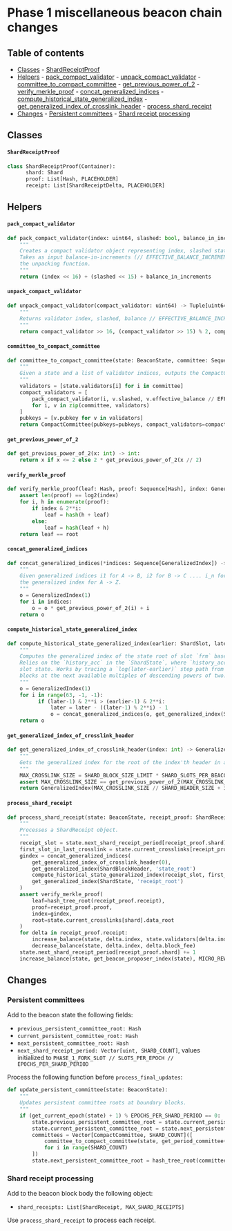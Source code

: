 # Phase 1 miscellaneous beacon chain changes

## Table of contents

<!-- TOC -->

- [Classes](#classes)
      - [ShardReceiptProof](#shardreceiptproof)
- [Helpers](#helpers)
      - [pack_compact_validator](#pack_compact_validator)
      - [unpack_compact_validator](#unpack_compact_validator)
      - [committee_to_compact_committee](#committee_to_compact_committee)
      - [get_previous_power_of_2](#get_previous_power_of_2)
      - [verify_merkle_proof](#verify_merkle_proof)
      - [concat_generalized_indices](#concat_generalized_indices)
      - [compute_historical_state_generalized_index](#compute_historical_state_generalized_index)
      - [get_generalized_index_of_crosslink_header](#get_generalized_index_of_crosslink_header)
      - [process_shard_receipt](#process_shard_receipt)
- [Changes](#changes)
      - [Persistent committees](#persistent-committees)
      - [Shard receipt processing](#shard-receipt-processing)

<!-- /TOC -->

## Classes

#### `ShardReceiptProof`

```python
class ShardReceiptProof(Container):
      shard: Shard
      proof: List[Hash, PLACEHOLDER]
      receipt: List[ShardReceiptDelta, PLACEHOLDER]
```

## Helpers

#### `pack_compact_validator`

```python
def pack_compact_validator(index: uint64, slashed: bool, balance_in_increments: uint64) -> uint64:
    """
    Creates a compact validator object representing index, slashed status, and compressed balance.
    Takes as input balance-in-increments (// EFFECTIVE_BALANCE_INCREMENT) to preserve symmetry with
    the unpacking function.
    """
    return (index << 16) + (slashed << 15) + balance_in_increments
```

#### `unpack_compact_validator`

```python
def unpack_compact_validator(compact_validator: uint64) -> Tuple[uint64, bool, uint64]:
    """
    Returns validator index, slashed, balance // EFFECTIVE_BALANCE_INCREMENT
    """
    return compact_validator >> 16, (compact_validator >> 15) % 2, compact_validator & (2**15 - 1)
```

#### `committee_to_compact_committee`

```python
def committee_to_compact_committee(state: BeaconState, committee: Sequence[ValidatorIndex]) -> CompactCommittee:
    """
    Given a state and a list of validator indices, outputs the CompactCommittee representing them.
    """
    validators = [state.validators[i] for i in committee]
    compact_validators = [
        pack_compact_validator(i, v.slashed, v.effective_balance // EFFECTIVE_BALANCE_INCREMENT)
        for i, v in zip(committee, validators)
    ]
    pubkeys = [v.pubkey for v in validators]
    return CompactCommittee(pubkeys=pubkeys, compact_validators=compact_validators)
```

#### `get_previous_power_of_2`

```python
def get_previous_power_of_2(x: int) -> int:
    return x if x <= 2 else 2 * get_previous_power_of_2(x // 2)
```

#### `verify_merkle_proof`

```python
def verify_merkle_proof(leaf: Hash, proof: Sequence[Hash], index: GeneralizedIndex, root: Hash) -> bool:
    assert len(proof) == log2(index)
    for i, h in enumerate(proof):
        if index & 2**i:
            leaf = hash(h + leaf)
        else:
            leaf = hash(leaf + h)
    return leaf == root
```

#### `concat_generalized_indices`

```python
def concat_generalized_indices(*indices: Sequence[GeneralizedIndex]) -> GeneralizedIndex:
    """
    Given generalized indices i1 for A -> B, i2 for B -> C .... i_n for Y -> Z, returns
    the generalized index for A -> Z.
    """
    o = GeneralizedIndex(1)
    for i in indices:
        o = o * get_previous_power_of_2(i) + i
    return o
```

#### `compute_historical_state_generalized_index`

```python
def compute_historical_state_generalized_index(earlier: ShardSlot, later: ShardSlot) -> GeneralizedIndex:
    """
    Computes the generalized index of the state root of slot `frm` based on the state root of slot `to`.
    Relies on the `history_acc` in the `ShardState`, where `history_acc[i]` maintains the most recent 2**i'th
    slot state. Works by tracing a `log(later-earlier)` step path from `later` to `earlier` through intermediate
    blocks at the next available multiples of descending powers of two.
    """
    o = GeneralizedIndex(1)
    for i in range(63, -1, -1):
          if (later-1) & 2**i > (earlier-1) & 2**i:
              later = later - ((later-1) % 2**i) - 1
              o = concat_generalized_indices(o, get_generalized_index(ShardState, 'history_acc', i))
    return o
```

#### `get_generalized_index_of_crosslink_header`

```python
def get_generalized_index_of_crosslink_header(index: int) -> GeneralizedIndex:
    """
    Gets the generalized index for the root of the index'th header in a crosslink.
    """
    MAX_CROSSLINK_SIZE = SHARD_BLOCK_SIZE_LIMIT * SHARD_SLOTS_PER_BEACON_SLOT * SLOTS_PER_EPOCH * MAX_EPOCHS_PER_CROSSLINK
    assert MAX_CROSSLINK_SIZE == get_previous_power_of_2(MAX_CROSSLINK_SIZE)
    return GeneralizedIndex(MAX_CROSSLINK_SIZE // SHARD_HEADER_SIZE + index)
```

#### `process_shard_receipt`

```python
def process_shard_receipt(state: BeaconState, receipt_proof: ShardReceiptProof):
    """
    Processes a ShardReceipt object.
    """
    receipt_slot = state.next_shard_receipt_period[receipt_proof.shard] * SLOTS_PER_EPOCH * EPOCHS_PER_SHARD_PERIOD
    first_slot_in_last_crosslink = state.current_crosslinks[receipt_proof.shard].start_epoch * SLOTS_PER_EPOCH
    gindex = concat_generalized_indices(
        get_generalized_index_of_crosslink_header(0),
        get_generalized_index(ShardBlockHeader, 'state_root')
        compute_historical_state_generalized_index(receipt_slot, first_slot_in_last_crosslink)
        get_generalized_index(ShardState, 'receipt_root')
    )
    assert verify_merkle_proof(
        leaf=hash_tree_root(receipt_proof.receipt),
        proof=receipt_proof.proof,
        index=gindex,
        root=state.current_crosslinks[shard].data_root
    )
    for delta in receipt_proof.receipt:
        increase_balance(state, delta.index, state.validators[delta.index].effective_balance * delta.reward_coefficient // REWARD_COEFFICIENT_BASE)
        decrease_balance(state, delta.index, delta.block_fee)
    state.next_shard_receipt_period[receipt_proof.shard] += 1
    increase_balance(state, get_beacon_proposer_index(state), MICRO_REWARD)
```

## Changes

### Persistent committees

Add to the beacon state the following fields:

* `previous_persistent_committee_root: Hash`
* `current_persistent_committee_root: Hash`
* `next_persistent_committee_root: Hash`
* `next_shard_receipt_period: Vector[uint, SHARD_COUNT]`, values initialized to `PHASE_1_FORK_SLOT // SLOTS_PER_EPOCH // EPOCHS_PER_SHARD_PERIOD`

Process the following function before `process_final_updates`:

```python
def update_persistent_committee(state: BeaconState):
    """
    Updates persistent committee roots at boundary blocks.
    """
    if (get_current_epoch(state) + 1) % EPOCHS_PER_SHARD_PERIOD == 0:
        state.previous_persistent_committee_root = state.current_persistent_committee_root
        state.current_persistent_committee_root = state.next_persistent_committee_root
        committees = Vector[CompactCommittee, SHARD_COUNT]([
            committee_to_compact_committee(state, get_period_committee(state, get_current_epoch(state) + 1, i))
            for i in range(SHARD_COUNT)
        ])
        state.next_persistent_committee_root = hash_tree_root(committees)
```

### Shard receipt processing

Add to the beacon block body the following object:

* `shard_receipts: List[ShardReceipt, MAX_SHARD_RECEIPTS]`

Use `process_shard_receipt` to process each receipt.
